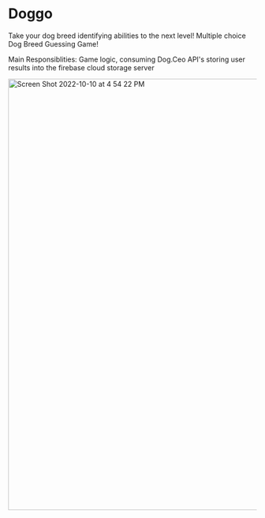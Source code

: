 # Doggo
Take your dog breed identifying abilities to the next level! Multiple choice Dog Breed Guessing Game! 

Main Responsiblities: Game logic, consuming Dog.Ceo API's storing user results into the firebase cloud storage server

<img width="874" alt="Screen Shot 2022-10-10 at 4 54 22 PM" src="https://user-images.githubusercontent.com/65264501/194969353-1ba997aa-18df-4843-aac5-183da93c01bf.png">
